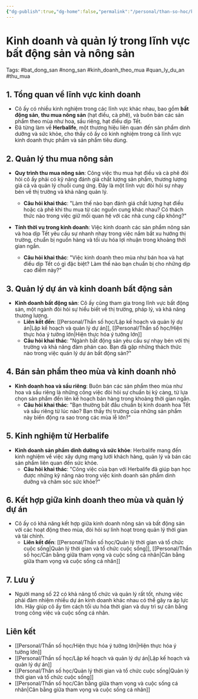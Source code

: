 ```yaml
---
{"dg-publish":true,"dg-home":false,"permalink":"/personal/than-so-hoc/kinh-doanh-va-quan-ly-trong-linh-vuc-bat-dong-san-va-nong-san/","dgPassFrontmatter":true,"noteIcon":"","updated":"2025-01-14T22:28:28.323+07:00"}
---
```



# Kinh doanh và quản lý trong lĩnh vực bất động sản và nông sản
Tags: #bat_dong_san #nong_san #kinh_doanh_theo_mua #quan_ly_du_an #thu_mua

## 1. Tổng quan về lĩnh vực kinh doanh
- Cô ấy có nhiều kinh nghiệm trong các lĩnh vực khác nhau, bao gồm **bất động sản**, **thu mua nông sản** (hạt điều, cà phê), và buôn bán các sản phẩm theo mùa như hoa, sầu riêng, hạt điều dịp Tết.
- Đã từng làm về **Herbalife**, một thương hiệu liên quan đến sản phẩm dinh dưỡng và sức khỏe, cho thấy cô ấy có kinh nghiệm trong cả lĩnh vực kinh doanh thực phẩm và sản phẩm tiêu dùng.

## 2. Quản lý thu mua nông sản
- **Quy trình thu mua nông sản**: Công việc thu mua hạt điều và cà phê đòi hỏi cô ấy phải có kỹ năng đánh giá chất lượng sản phẩm, thương lượng giá cả và quản lý chuỗi cung ứng. Đây là một lĩnh vực đòi hỏi sự nhạy bén về thị trường và khả năng quản lý.
  - **Câu hỏi khai thác**: "Làm thế nào bạn đánh giá chất lượng hạt điều hoặc cà phê khi thu mua từ các nguồn cung khác nhau? Có thách thức nào trong việc giữ mối quan hệ với các nhà cung cấp không?"

- **Tính thời vụ trong kinh doanh**: Việc kinh doanh các sản phẩm nông sản và hoa dịp Tết yêu cầu sự nhanh nhạy trong việc nắm bắt xu hướng thị trường, chuẩn bị nguồn hàng và tối ưu hóa lợi nhuận trong khoảng thời gian ngắn.
  - **Câu hỏi khai thác**: "Việc kinh doanh theo mùa như bán hoa và hạt điều dịp Tết có gì đặc biệt? Làm thế nào bạn chuẩn bị cho những dịp cao điểm này?"

## 3. Quản lý dự án và kinh doanh bất động sản
- **Kinh doanh bất động sản**: Cô ấy cũng tham gia trong lĩnh vực bất động sản, một ngành đòi hỏi sự hiểu biết về thị trường, pháp lý, và khả năng thương lượng. 
  - **Liên kết đến**: [[Personal/Thần số học/Lập kế hoạch và quản lý dự án\|Lập kế hoạch và quản lý dự án]], [[Personal/Thần số học/Hiện thực hóa ý tưởng lớn\|Hiện thực hóa ý tưởng lớn]]
  - **Câu hỏi khai thác**: "Ngành bất động sản yêu cầu sự nhạy bén với thị trường và khả năng đàm phán cao. Bạn đã gặp những thách thức nào trong việc quản lý dự án bất động sản?"

## 4. Bán sản phẩm theo mùa và kinh doanh nhỏ
- **Kinh doanh hoa và sầu riêng**: Buôn bán các sản phẩm theo mùa như hoa và sầu riêng là những công việc đòi hỏi sự chuẩn bị kỹ càng, từ lựa chọn sản phẩm đến lên kế hoạch bán hàng trong khoảng thời gian ngắn.
  - **Câu hỏi khai thác**: "Bạn thường bắt đầu chuẩn bị kinh doanh hoa Tết và sầu riêng từ lúc nào? Bạn thấy thị trường của những sản phẩm này biến động ra sao trong các mùa lễ lớn?"

## 5. Kinh nghiệm từ Herbalife
- **Kinh doanh sản phẩm dinh dưỡng và sức khỏe**: Herbalife mang đến kinh nghiệm về việc xây dựng mạng lưới khách hàng, quản lý và bán các sản phẩm liên quan đến sức khỏe.
  - **Câu hỏi khai thác**: "Công việc của bạn với Herbalife đã giúp bạn học được những kỹ năng nào trong việc kinh doanh sản phẩm dinh dưỡng và chăm sóc sức khỏe?"

## 6. Kết hợp giữa kinh doanh theo mùa và quản lý dự án
- Cô ấy có khả năng kết hợp giữa kinh doanh nông sản và bất động sản với các hoạt động theo mùa, đòi hỏi sự linh hoạt trong quản lý thời gian và tài chính. 
  - **Liên kết đến**: [[Personal/Thần số học/Quản lý thời gian và tổ chức cuộc sống\|Quản lý thời gian và tổ chức cuộc sống]], [[Personal/Thần số học/Cân bằng giữa tham vọng và cuộc sống cá nhân\|Cân bằng giữa tham vọng và cuộc sống cá nhân]]
  
## 7. Lưu ý
- Người mang số 22 có khả năng tổ chức và quản lý rất tốt, nhưng việc phải đảm nhiệm nhiều dự án kinh doanh khác nhau có thể gây ra áp lực lớn. Hãy giúp cô ấy tìm cách tối ưu hóa thời gian và duy trì sự cân bằng trong công việc và cuộc sống cá nhân.

## Liên kết
- [[Personal/Thần số học/Hiện thực hóa ý tưởng lớn\|Hiện thực hóa ý tưởng lớn]]
- [[Personal/Thần số học/Lập kế hoạch và quản lý dự án\|Lập kế hoạch và quản lý dự án]]
- [[Personal/Thần số học/Quản lý thời gian và tổ chức cuộc sống\|Quản lý thời gian và tổ chức cuộc sống]]
- [[Personal/Thần số học/Cân bằng giữa tham vọng và cuộc sống cá nhân\|Cân bằng giữa tham vọng và cuộc sống cá nhân]]
